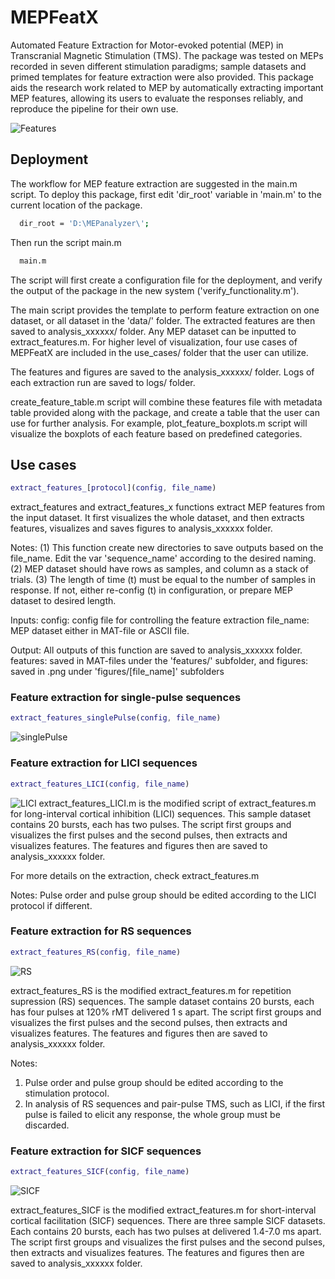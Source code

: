 
# MEPFeatX

Automated Feature Extraction for Motor-evoked potential (MEP) in Transcranial Magnetic Stimulation (TMS). The package was tested on MEPs recorded in seven different stimulation paradigms; sample datasets and primed templates for feature extraction were also provided. This package aids the research work related to MEP by automatically extracting important MEP features, allowing its users to evaluate the responses reliably, and reproduce the pipeline for their own use.

![Features](reference\analysis\figures\ID10_2\1.png)
## Deployment

The workflow for MEP feature extraction are suggested in the main.m script. To deploy this package, first edit 'dir_root' variable in 'main.m' to the current location of the package.

```bash
  dir_root = 'D:\MEPanalyzer\';
```
Then run the script main.m
```bash
  main.m
```

The script will first create a configuration file for the deployment, and verify the output of the package in the new system ('verify_functionality.m').

The main script provides the template to perform feature extraction on one dataset, or all dataset in the 'data/' folder. The extracted features are then saved to analysis_xxxxxx/ folder. Any MEP dataset can be inputted to extract_features.m. For higher level of visualization, four use cases of MEPFeatX are included in the use_cases/ folder that the user can utilize.

The features and figures are saved to the analysis_xxxxxx/ folder. Logs of each extraction run are saved to logs/ folder.

create_feature_table.m script will combine these features file with metadata table provided along with the package, and create a table that the user can use for further analysis. For example, plot_feature_boxplots.m script will visualize the boxplots of each feature based on predefined categories.
## Use cases
```MATLAB
extract_features_[protocol](config, file_name)
```
extract_features and extract_features_x functions extract MEP features from the input dataset. It first visualizes the whole dataset, and then extracts features, visualizes and saves figures to analysis_xxxxxx folder.

Notes:
(1) This function create new directories to save outputs based on the file_name. Edit the var 'sequence_name' according to the desired naming.
(2) MEP dataset should have rows as samples, and column as a stack of trials.
(3) The length of time (t) must be equal to the number of samples in response. If not, either re-config (t) in configuration, or prepare MEP dataset to desired length.

Inputs:
   config:     config file for controlling the feature extraction
   file_name:  MEP dataset either in MAT-file or ASCII file.

 Output: All outputs of this function are saved to analysis_xxxxxx folder.
   features:   saved in MAT-files under the 'features/' subfolder, and
   figures:    saved in .png under 'figures/[file_name]' subfolders

### Feature extraction for single-pulse sequences

```MATLAB
extract_features_singlePulse(config, file_name)
```
![singlePulse](reference\analysis\figures\ID01\main_plot.png)


### Feature extraction for LICI sequences

```MATLAB
extract_features_LICI(config, file_name)
```
![LICI](reference\analysis\figures\ID02\main_plot.png)
extract_features_LICI.m is the modified script of extract_features.m for long-interval cortical inhibition (LICI) sequences. This sample dataset contains 20 bursts, each has two pulses. The script first groups and visualizes the first pulses and the second pulses, then extracts and visualizes features. The features and figures then are saved to analysis_xxxxxx folder.
 
For more details on the extraction, check extract_features.m

Notes:  Pulse order and pulse group should be edited according to the LICI
   protocol if different.


### Feature extraction for RS sequences
```MATLAB
extract_features_RS(config, file_name)
```
![RS](reference\analysis\figures\ID03\main_plot.png)

extract_features_RS is the modified extract_features.m for repetition supression (RS) sequences. The sample dataset contains 20 bursts, each has four pulses at 120% rMT delivered 1 s apart.  The script first groups and visualizes the first pulses and the second pulses, then extracts and visualizes features. The features and figures then are saved to analysis_xxxxxx folder.

Notes:
   1. Pulse order and pulse group should be edited according to the stimulation protocol. 
   2. In analysis of RS sequences and pair-pulse TMS, such as LICI, if the first pulse is failed to elicit any response, the whole group must be discarded.

### Feature extraction for SICF sequences
```MATLAB
extract_features_SICF(config, file_name)
```
![SICF](reference\analysis\figures\ID04\main_plot.png)

extract_features_SICF is the modified extract_features.m for short-interval cortical facilitation (SICF) sequences. There are three sample SICF datasets. Each contains 20 bursts, each has two pulses at delivered 1.4-7.0 ms apart. The script first groups and visualizes the first pulses and the second pulses, then extracts and visualizes features. The features and figures then are saved to analysis_xxxxxx folder.

